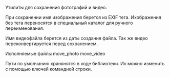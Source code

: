 Утилиты для сохранения фотографий и видео.

При сохранении имя изображения берется из EXIF тега.
Ихображения без тега переносятся в специальный каталог
для ручного переименования.


Имя видеофайла берется из даты создания файла.
Так же видео переконвертируется перед сохранением.

Исполняемые файлы
move_photo
move_video

Пути по умолчанию хранянятся в коде библиотеки.
Их можно изменить с помощью ключей командной строки.

